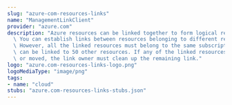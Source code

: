 ```yaml
---
slug: "azure-com-resources-links"
name: "ManagementLinkClient"
provider: "azure.com"
description: "Azure resources can be linked together to form logical relationships.\
  \ You can establish links between resources belonging to different resource groups.\
  \ However, all the linked resources must belong to the same subscription. Each resource\
  \ can be linked to 50 other resources. If any of the linked resources are deleted\
  \ or moved, the link owner must clean up the remaining link."
logo: "azure.com-resources-links-logo.png"
logoMediaType: "image/png"
tags:
- name: "cloud"
stubs: "azure.com-resources-links-stubs.json"
---
```

